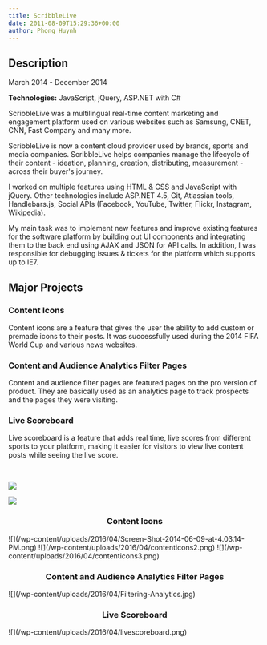 ```yaml
---
title: ScribbleLive
date: 2011-08-09T15:29:36+00:00
author: Phong Huynh
---
```

## Description
March 2014 - December 2014

**Technologies:** JavaScript, jQuery, ASP.NET with C#

ScribbleLive was a multilingual real-time content marketing and engagement platform used on various websites such as Samsung, CNET, CNN, Fast Company and many more.

ScribbleLive is now a content cloud provider used by brands, sports and media companies. ScribbleLive helps companies manage the lifecycle of their content - ideation, planning, creation, distributing, measurement - across their buyer's journey.

I worked on multiple features using HTML & CSS and JavaScript with jQuery. Other technologies include ASP.NET 4.5, Git, Atlassian tools, Handlebars.js, Social APIs (Facebook, YouTube, Twitter, Flickr, Instagram, Wikipedia).

My main task was to implement new features and improve existing features for the software platform by building out UI components and integrating them to the back end using AJAX and JSON for API calls. In addition, I was responsible for debugging issues & tickets for the platform which supports up to IE7.

## Major Projects
### Content Icons
Content icons are a feature that gives the user the ability to add custom or premade icons to their posts. It was successfully used during the 2014 FIFA World Cup and various news websites.

### Content and Audience Analytics Filter Pages
Content and audience filter pages are featured pages on the pro version of product. They are basically used as an analytics page to track prospects and the pages they were visiting.

### Live Scoreboard
Live scoreboard is a feature that adds real time, live scores from different sports to your platform, making it easier for visitors to view live content posts while seeing the live score.

<br />

![](/wp-content/uploads/2016/04/ScribbleLive-logo.png)

![](/wp-content/uploads/2016/04/ScribbleLive-Homepage-Image-Large.png)

<h3 align="center">Content Icons</h3>
![](/wp-content/uploads/2016/04/Screen-Shot-2014-06-09-at-4.03.14-PM.png)
![](/wp-content/uploads/2016/04/contenticons2.png)
![](/wp-content/uploads/2016/04/contenticons3.png)

<h3 align="center">Content and Audience Analytics Filter Pages</h3>
![](/wp-content/uploads/2016/04/Filtering-Analytics.jpg)

<h3 align="center">Live Scoreboard</h3>
![](/wp-content/uploads/2016/04/livescoreboard.png)
